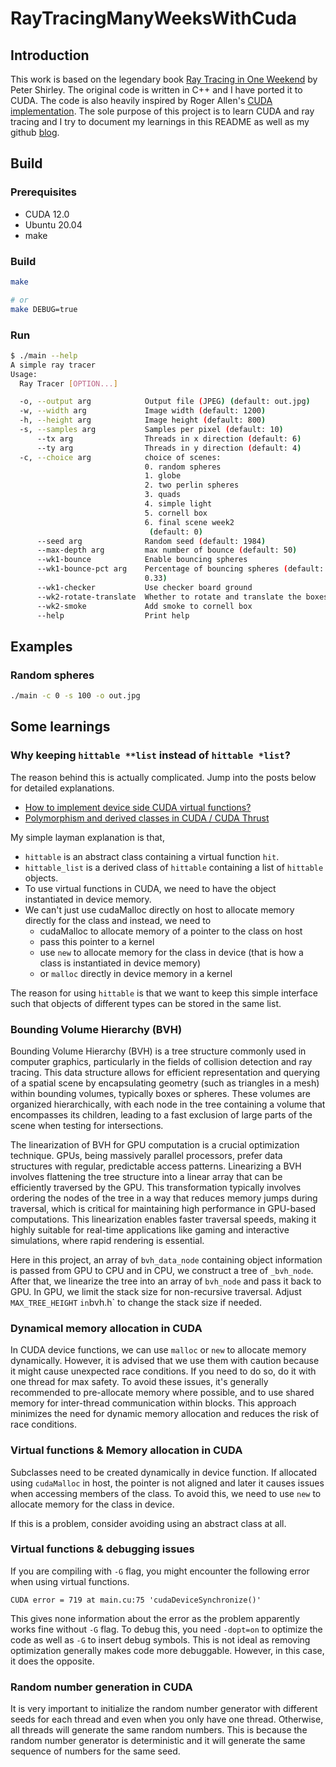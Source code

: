 # RayTracingManyWeeksWithCuda

## Introduction

This work is based on the legendary book [Ray Tracing in One Weekend](https://raytracing.github.io) by Peter Shirley. The original code is written in C++ and I have ported it to CUDA. The code is also heavily inspired by Roger Allen's [CUDA implementation](https://github.com/rogerallen/raytracinginoneweekendincuda). The sole purpose of this project is to learn CUDA and ray tracing and I try to document my learnings in this README as well as my github [blog](https://xiahongze.github.io/).

## Build

### Prerequisites

- CUDA 12.0
- Ubuntu 20.04
- make

### Build

```bash
make

# or
make DEBUG=true
```

### Run

```bash
$ ./main --help
A simple ray tracer
Usage:
  Ray Tracer [OPTION...]

  -o, --output arg            Output file (JPEG) (default: out.jpg)
  -w, --width arg             Image width (default: 1200)
  -h, --height arg            Image height (default: 800)
  -s, --samples arg           Samples per pixel (default: 10)
      --tx arg                Threads in x direction (default: 6)
      --ty arg                Threads in y direction (default: 4)
  -c, --choice arg            choice of scenes:
                              0. random spheres
                              1. globe
                              2. two perlin spheres
                              3. quads
                              4. simple light
                              5. cornell box
                              6. final scene week2
                               (default: 0)
      --seed arg              Random seed (default: 1984)
      --max-depth arg         max number of bounce (default: 50)
      --wk1-bounce            Enable bouncing spheres
      --wk1-bounce-pct arg    Percentage of bouncing spheres (default:
                              0.33)
      --wk1-checker           Use checker board ground
      --wk2-rotate-translate  Whether to rotate and translate the boxes
      --wk2-smoke             Add smoke to cornell box
      --help                  Print help
```

## Examples

### Random spheres

```bash
./main -c 0 -s 100 -o out.jpg
```

## Some learnings

### Why keeping `hittable **list` instead of `hittable *list`?

The reason behind this is actually complicated. Jump into the posts below for detailed explanations.

- [How to implement device side CUDA virtual functions?](https://stackoverflow.com/questions/26812913/how-to-implement-device-side-cuda-virtual-functions)
- [Polymorphism and derived classes in CUDA / CUDA Thrust](https://stackoverflow.com/questions/22988244/polymorphism-and-derived-classes-in-cuda-cuda-thrust/23476510#23476510)

My simple layman explanation is that,

- `hittable` is an abstract class containing a virtual function `hit`.
- `hittable_list` is a derived class of `hittable` containing a list of `hittable` objects.
- To use virtual functions in CUDA, we need to have the object instantiated in device memory.
- We can't just use cudaMalloc directly on host to allocate memory directly for the class and instead, we need to
  - cudaMalloc to allocate memory of a pointer to the class on host
  - pass this pointer to a kernel
  - use `new` to allocate memory for the class in device (that is how a class is instantiated in device memory)
  - or `malloc` directly in device memory in a kernel

The reason for using `hittable` is that we want to keep this simple interface such that objects of different types can be stored in the same list.

### Bounding Volume Hierarchy (BVH)

Bounding Volume Hierarchy (BVH) is a tree structure commonly used in computer graphics, particularly in the fields of collision detection and ray tracing. This data structure allows for efficient representation and querying of a spatial scene by encapsulating geometry (such as triangles in a mesh) within bounding volumes, typically boxes or spheres. These volumes are organized hierarchically, with each node in the tree containing a volume that encompasses its children, leading to a fast exclusion of large parts of the scene when testing for intersections.

The linearization of BVH for GPU computation is a crucial optimization technique. GPUs, being massively parallel processors, prefer data structures with regular, predictable access patterns. Linearizing a BVH involves flattening the tree structure into a linear array that can be efficiently traversed by the GPU. This transformation typically involves ordering the nodes of the tree in a way that reduces memory jumps during traversal, which is critical for maintaining high performance in GPU-based computations. This linearization enables faster traversal speeds, making it highly suitable for real-time applications like gaming and interactive simulations, where rapid rendering is essential.

Here in this project, an array of `bvh_data_node` containing object information is passed from GPU to CPU and in CPU, we construct a tree of `_bvh_node`. After that, we linearize the tree into an array of `bvh_node` and pass it back to GPU. In GPU, we limit the stack size for non-recursive traversal. Adjust `MAX_TREE_HEIGHT` `in`bvh.h` to change the stack size if needed.

### Dynamical memory allocation in CUDA

In CUDA device functions, we can use `malloc` or `new` to allocate memory dynamically. However, it is advised that we use them with caution because it might cause unexpected race conditions. If you need to do so, do it with one thread for max safety. To avoid these issues, it's generally recommended to pre-allocate memory where possible, and to use shared memory for inter-thread communication within blocks. This approach minimizes the need for dynamic memory allocation and reduces the risk of race conditions.

### Virtual functions & Memory allocation in CUDA

Subclasses need to be created dynamically in device function. If allocated using `cudaMalloc` in host, the pointer is not aligned and later
it causes issues when accessing members of the class. To avoid this, we need to use `new` to allocate memory for the class in device.

If this is a problem, consider avoiding using an abstract class at all.

### Virtual functions & debugging issues

If you are compiling with `-G` flag, you might encounter the following error when using virtual functions.

```
CUDA error = 719 at main.cu:75 'cudaDeviceSynchronize()'
```

This gives none information about the error as the problem apparently works fine without `-G` flag. To debug this, you need `-dopt=on` to optimize the code as well as `-G` to insert debug symbols. This is not ideal as removing optimization generally makes code more debuggable. However, in this case, it does the opposite.

### Random number generation in CUDA

It is very important to initialize the random number generator with different seeds for each thread and even when you only have one thread. Otherwise, all threads will generate the same random numbers. This is because the random number generator is deterministic and it will generate the same sequence of numbers for the same seed.

